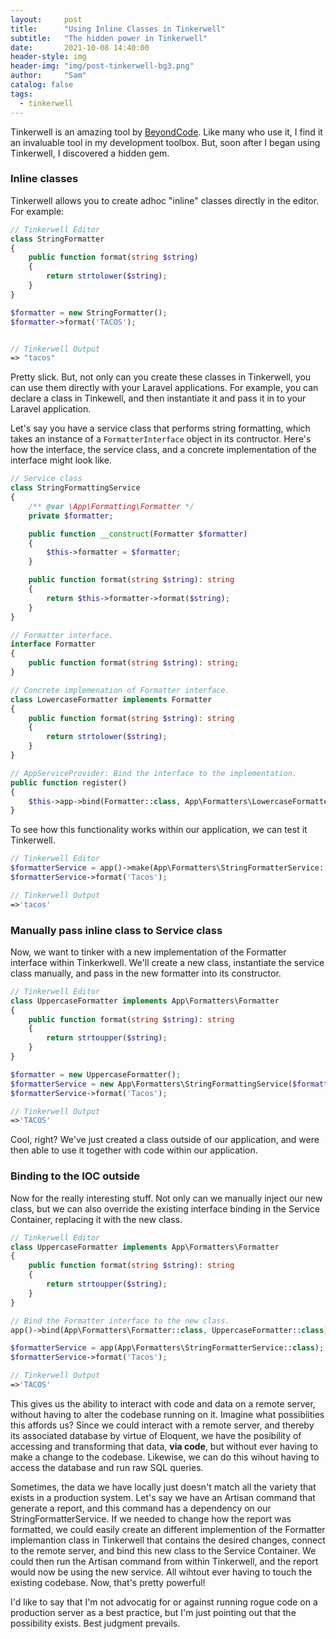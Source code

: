 ```yaml
---
layout:     post
title:      "Using Inline Classes in Tinkerwell"
subtitle:   "The hidden power in Tinkerwell"
date:       2021-10-08 14:40:00
header-style: img
header-img: "img/post-tinkerwell-bg3.png"
author:     "Sam"
catalog: false
tags:
  - tinkerwell
---
```


Tinkerwell is an amazing tool by [BeyondCode](https://beyondco.de/). Like many who use it, I find it an invaluable tool in my development toolbox. But, soon after I began using Tinkerwell, I discovered a hidden gem. 

### Inline classes

Tinkerwell allows you to create adhoc "inline" classes directly in the editor. For example:


```php
// Tinkerwell Editor
class StringFormatter
{
    public function format(string $string)
    {
        return strtolower($string);
    }
}

$formatter = new StringFormatter();
$formatter->format('TACOS');


// Tinkerwell Output
=> "tacos"
```


Pretty slick. But, not only can you create these classes in Tinkerwell, you can use them directly with your Laravel applications. For example, you can declare a class in Tinkewell, and then instantiate it and pass it in to your Laravel application.


Let's say you have a service class that performs string formatting, which takes an instance of a `FormatterInterface` object in its contructor. Here's how the interface, the service class, and a concrete implementation of the interface might look like. 


```php
// Service class
class StringFormattingService
{
    /** @var \App\Formatting\Formatter */
    private $formatter;

    public function __construct(Formatter $formatter)
    {
        $this->formatter = $formatter;
    }

    public function format(string $string): string
    {
        return $this->formatter->format($string);
    }
}

// Formatter interface.
interface Formatter
{
    public function format(string $string): string;
}

// Concrete implemenation of Formatter interface.
class LowercaseFormatter implements Formatter
{
    public function format(string $string): string
    {
        return strtolower($string);
    }
}

// AppServiceProvider: Bind the interface to the implementation.
public function register()
{
    $this->app->bind(Formatter::class, App\Formatters\LowercaseFormatter::class);
}
```

To see how this functionality works within our application, we can test it Tinkerwell.

```php
// Tinkerwell Editor
$formatterService = app()->make(App\Formatters\StringFormatterService::class);
$formatterService->format('Tacos');

// Tinkerwell Output
=>'tacos'
```

### Manually pass inline class to Service class

Now, we want to tinker with a new implementation of the Formatter interface within Tinkerkwell. We'll create a new class, instantiate the service class manually, and pass in the new formatter into its constructor. 

<!-- Now, in Tinkerwell, we can instantiate a `StringFormattingService` instance by instantiating a `LowercaseFormatter` instance, and passing it into the contructor of the StringFormattingService object. Then, we can call the `format()` with a string, and inspect the output. -->

```php
// Tinkerwell Editor
class UppercaseFormatter implements App\Formatters\Formatter
{
    public function format(string $string): string
    {
        return strtoupper($string);
    }
}

$formatter = new UppercaseFormatter();
$formatterService = new App\Formatters\StringFormattingService($formatter);
$formatterService->format('Tacos');

// Tinkerwell Output
=>'TACOS'
```

Cool, right? We've just created a class outside of our application, and were then able to use it together with code within our application. 


### Binding to the IOC outside

Now for the really interesting stuff. Not only can we manually inject our new class, but we can also override the existing interface binding in the Service Container, replacing it with the new class.


```php
// Tinkerwell Editor
class UppercaseFormatter implements App\Formatters\Formatter
{
    public function format(string $string): string
    {
        return strtoupper($string);
    }
}

// Bind the Formatter interface to the new class.
app()->bind(App\Formatters\Formatter::class, UppercaseFormatter::class);

$formatterService = app(App\Formatters\StringFormatterService::class);
$formatterService->format('Tacos');

// Tinkerwell Output
=>'TACOS'
```

This gives us the ability to interact with code and data on a remote server, without having to alter the codebase running on it. Imagine what possibiities this affords us? Since we could interact with a remote server, and thereby its associated database by virtue of Eloquent, we have the posibility of accessing and transforming that data, **via code**, but without ever having to make a change to the codebase. Likewise, we can do this wihout having to access the database and run raw SQL queries. 

 Sometimes, the data we have locally just doesn't match all the variety that exists in a production system. Let's say we have an Artisan command that generate a report, and this command has a dependency on our StringFormatterService. If we needed to change how the report was formatted, we could easily create an different implemention of the Formatter implemantion class in Tinkerwell that contains the desired changes, connect to the remote server, and bind this new class to the Service Container. We could then run the Artisan command from within Tinkerwell, and the report would now be using the new service. All wihtout ever having to touch the existing codebase. Now, that's pretty powerful!


 I'd like to say that I'm not advocatig for or against running rogue code on a production server as a best practice, but I'm just pointing out that the possibility exists. Best judgment prevails.